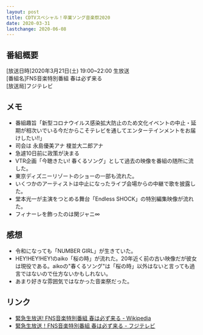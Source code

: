 ```yaml
---
layout: post
title: CDTVスペシャル！卒業ソング音楽祭2020
date: 2020-03-31
lastchange: 2020-06-08
---
```


## 番組概要
[放送日時]2020年3月21日(土) 19:00~22:00 生放送<br>
[番組名]FNS音楽特別番組 春は必ず来る<br>
[放送局]フジテレビ<br>

## メモ
- 番組趣旨「新型コロナウイルス感染拡大防止のため文化イベントの中止・延期が相次いでいる今だからこそテレビを通してエンターテインメントをお届けしたい!!」
- 司会は 永島優美アナ 榎並大二郎アナ
- 急遽10日前に政策が決まる
- VTR企画「今聴きたい! 春くるソング」として過去の映像を番組の随所に流した。
- 東京ディズニーリゾートのショーの一部も流れた。
- いくつかのアーティストは中止になったライブ会場からの中継で歌を披露した。
- 堂本光一が主演をつとめる舞台「Endless SHOCK」の特別編集映像が流れた。
- フィナーレを飾ったのは関ジャニ∞

## 感想
- 令和になっても「NUMBER GIRL」が生きていた。
- HEY!HEY!HEY!のaiko「桜の時」が流れた。20年近く前の古い映像だが彼女は現役である。aikoの"春くるソング"は「桜の時」以外はないと言っても過言ではないので仕方ないかもしれない。
- あまり好きな雰囲気ではなかった音楽祭だった。

## リンク
- [緊急生放送! FNS音楽特別番組 春は必ず来る - Wikipedia](https://ja.wikipedia.org/wiki/%E7%B7%8A%E6%80%A5%E7%94%9F%E6%94%BE%E9%80%81!_FNS%E9%9F%B3%E6%A5%BD%E7%89%B9%E5%88%A5%E7%95%AA%E7%B5%84_%E6%98%A5%E3%81%AF%E5%BF%85%E3%81%9A%E6%9D%A5%E3%82%8B)
- [緊急生放送！FNS音楽特別番組 春は必ず来る - フジテレビ](https://www.fujitv.co.jp/FNS/sp/index.html)
